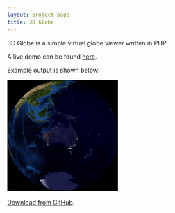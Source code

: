 ```yaml
---
layout: project-page
title: 3D Globe
---
```


3D Globe is a simple virtual globe viewer written in PHP.

A live demo can be found [here][3].

Example output is shown below:

![screenshot][1]

[Download from GitHub][2].

 [1]: http://github.com/davidar/3dglobe/raw/master/screenshot.png
 [2]: http://github.com/davidar/3dglobe
 [3]: http://php.da.vidr.cc/projects/3dglobe/
